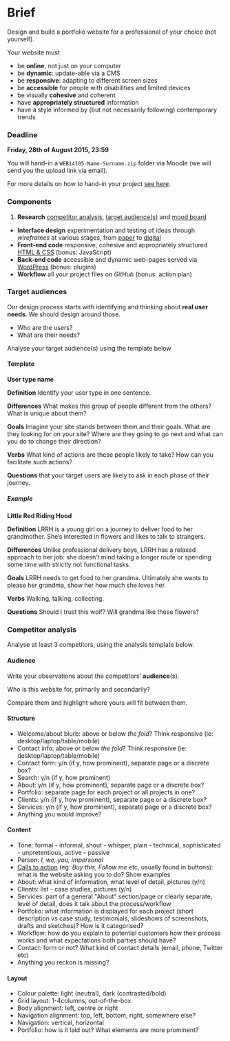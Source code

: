 # Brief

Design and build a portfolio website for a professional of your choice (not yourself).

Your website must 

* be **online**, not just on your computer
* be **dynamic**: update-able via a CMS
* be **responsive**: adapting to different screen sizes
* be **accessible** for people with disabilities and limited devices
* be visually **cohesive** and coherent
* have **appropriately structured** information
* have a style informed by (but not necessarily following) contemporary trends


### Deadline

**Friday, 28th of August 2015, 23:59**

You will hand-in a `WEB14105-Name-Surname.zip` folder via Moodle (we will send you the upload link via email).

For more details on how to hand-in your project [see here](../sessions/week-18.md#hand-in-package).


### Components

1. **Research** [competitor analysis](#competitor-analysis), [target audience(s)](#target-audiences) and [mood board](../sessions/week-04.md#homework)
* **Interface design** experimentation and testing of ideas through *wireframes* at various stages, from [paper](../sessions/week-05.md#sketch-out-your-ideas-on-paper) to [digital](../sessions/week-06.md#redraft-your-wireframes)
* **Front-end code** responsive, cohesive and appropriately structured [HTML & CSS](../sessions/week-11.md#homework) (bonus: JavaScript)
* **Back-end code** accessible and dynamic web-pages served via [WordPress](../sessions/week-14.md#template) (bonus: plugins) 
* **Workflow** all your project files on *GitHub* (bonus: action plan)


### Target audiences

Our design process starts with identifying and thinking about **real user needs**. We should design around those.

* Who are the users?
* What are their needs?

Analyse your target audience(s) using the template below 

#### Template

**User type name**

**Definition** Identify your user type in one sentence.

**Differences** What makes this group of people different from the others? What is unique about them?

**Goals** Imagine your site stands between them and their goals. What are they looking for on your site? Where are they going to go next and what can you do to change their direction?

**Verbs** What kind of actions are these people likely to take? How can you facilitate such actions?

**Questions** that your target users are likely to ask in each phase of their journey.

##### Example

**Little Red Riding Hood**

**Definition** LRRH is a young girl on a journey to deliver food to her grandmother. She’s interested in flowers and likes to talk to strangers. 

**Differences** Unlike professional delivery boys, LRRH has a relaxed approach to her job: she doesn’t mind taking a longer route or spending some time with strictly not functional tasks.

**Goals** LRRH needs to get food to her grandma. Ultimately she wants to please her grandma, show her how much she loves her.

**Verbs** Walking, talking, collecting.

**Questions** Should I trust this wolf? Will grandma like these flowers?




### Competitor analysis

Analyse at least 3 competitors, using the analysis template below.

#### Audience

Write your observations about the competitors’ **audience**(s).

Who is this website for, primarily and secondarily?

Compare them and highlight where yours will fit between them.

#### Structure

*   Welcome/about blurb: above or below _the fold_? Think responsive (ie: desktop/laptop/table/mobile)
*   Contact info: above or below _the fold_? Think responsive (ie: desktop/laptop/table/mobile)
*   Contact form: y/n (if y, how prominent), separate page or a discrete box?
*   Search: y/n (if y, how prominent)
*   About: y/n (if y, how prominent), separate page or a discrete box?
*   Portfolio: separate page for each project or all projects in one?
*   Clients: y/n (if y, how prominent), separate page or a discrete box?
*   Services: y/n (if y, how prominent), separate page or a discrete box?
*   Anything you would improve?

#### Content

*   Tone: formal - informal, shout - whisper, plain - technical, sophisticated - unpretentious, active - passive
*   Person: _I, we, you, impersonal_
*   [Calls to action](http://en.wikipedia.org/wiki/Call_to_action_(marketing)) (eg: _Buy this_, _Follow me_ etc, usually found in buttons): what is the website asking you to do? Show examples
*   About: what kind of information, what level of detail, pictures (y/n)
*   Clients: list - case studies, pictures (y/n)
*   Services: part of a general "About" section/page or clearly separate, level of detail, does it talk about the process/workflow
*   Portfolio: what information is displayed for each project (short description vs case study, testimonials, slideshows of screenshots, drafts and sketches)? How is it categorised?
*   Workflow: how do you explain to potential customers how their process works and what expectations both parties should have?
*   Contact: form or not? What kind of contact details (email, phone, Twitter etc)
*   Anything you reckon is missing?

#### Layout

*   Colour palette: light (neutral), dark (contrasted/bold)
*   Grid layout: 1-4columns, out-of-the-box
*   Body alignment: left, centre or right
*   Navigation alignment: top, left, bottom, right, somewhere else?
*   Navigation: vertical, horizontal
*   Portfolio: how is it laid out? What elements are more prominent?

